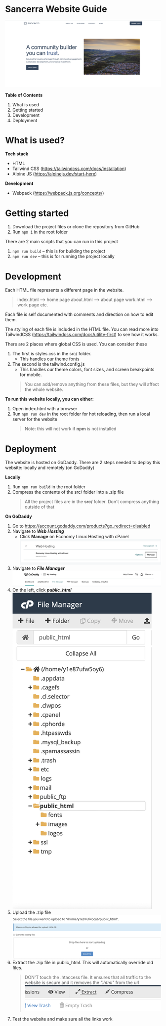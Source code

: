 # Sancerra Website Guide
![Website Screenshot](readme/intro.png)

**Table of Contents**

 1. What is used
 2. Getting started
 3. Development
 4. Deployment

# What is used?

**Tech stack**
 - HTML
 - Tailwind CSS (https://tailwindcss.com/docs/installation)
 - Alpine JS (https://alpinejs.dev/start-here)

**Development**
 - Webpack (https://webpack.js.org/concepts/)
  
# Getting started

1. Download the project files or clone the repository from GitHub
2. Run `npm i` in the root folder

There are 2 main scripts that you can run in this project
 1. `npm run build` – this is for building the project 
 2. `npm run dev` – this is for running the project locally

# Development

Each HTML file represents a different page in the website.

> index.html --> home page
> about.html --> about page
> work.html --> work page
> etc.

Each file is self documented with comments and direction on how to edit them.

The styling of each file is included in the HTML file. You can read more into TailwindCSS (https://tailwindcss.com/docs/utility-first) to see how it works.

There are 2 places where global CSS is used. You can consider these 
 1. The first is styles.css in the src/ folder.
	- This handles our theme fonts
 3. The second is the tailwind.config.js
	 - This handles our theme colors, font sizes, and screen breakpoints for mobile.
	> You can add/remove anything from these files, but they will affect the whole website.

**To run this website locally, you can either:**
1. Open index.html with a browser
2. Run ```npm run dev``` in the root folder for hot reloading, then run a local server for the website
	> Note: this will not work if **npm** is not installed
  

# Deployment

The website is hosted on GoDaddy.
There are 2 steps needed to deploy this website: locally and remotely (on GoDaddy)

**Locally**
 1. Run ```npm run build``` in the root folder
 2. Compress the contents of the src/ folder into a .zip file
	> All the project files are in the **src/** folder. Don't compress anything outside of that

**On GoDaddy**
 1. Go to https://account.godaddy.com/products?go_redirect=disabled
 2. Navigate to ***Web Hosting***
	 - Click **Manage** on Economy Linux Hosting with cPanel
    ![Website Screenshot](readme/manage-web-hosting.png)
 3. Navigate to ***File Manager***
    ![Website Screenshot](readme/file-manager.png)
 4. On the left, click ***public_html***
    ![Website Screenshot](readme/public-html.png)
 5. Upload the .zip file
    ![Website Screenshot](readme/file-upload.png)
 6. Extract the .zip file in public_html. This will automatically override old files.
	> DON'T touch the .htaccess file. It ensures that all traffic to the website is secure and it removes the *".html"* from the url
    ![Website Screenshot](readme/extract.png)
7. Test the website and make sure all the links work
